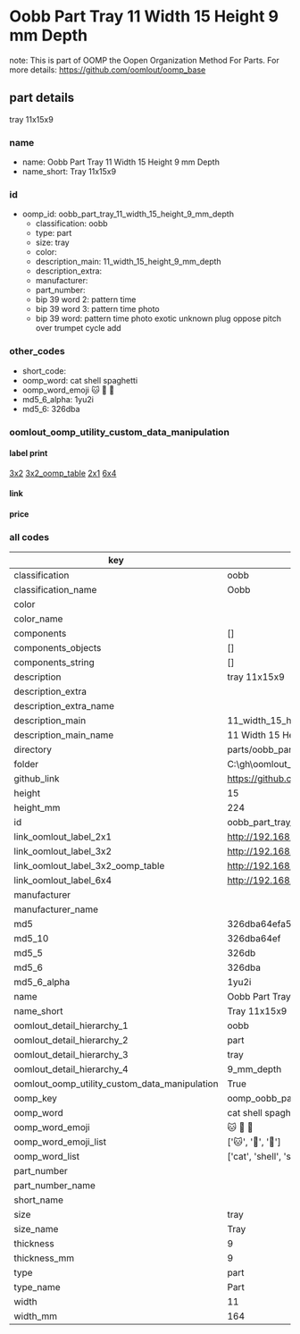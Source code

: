 # Oobb Part Tray 11 Width 15 Height 9 mm Depth  

note: This is part of OOMP the Oopen Organization Method For Parts. For more details: https://github.com/oomlout/oomp_base

##  part details
  



tray 11x15x9



### name
* name: Oobb Part Tray 11 Width 15 Height 9 mm Depth
* name_short: Tray 11x15x9 
### id
* oomp_id: oobb_part_tray_11_width_15_height_9_mm_depth
  * classification: oobb
  * type: part
  * size: tray
  * color: 
  * description_main: 11_width_15_height_9_mm_depth
  * description_extra: 
  * manufacturer: 
  * part_number: 
  * bip 39 word 2: pattern time
  * bip 39 word 3: pattern time photo
  * bip 39 word: pattern time photo exotic unknown plug oppose pitch over trumpet cycle add

### other_codes
* short_code: 
* oomp_word: cat shell spaghetti
* oomp_word_emoji :cat: :shell: :spaghetti:
* md5_6_alpha: 1yu2i
* md5_6: 326dba






### oomlout_oomp_utility_custom_data_manipulation
#### label print
[3x2](http://192.168.1.245:1112/?label=oomp%201yu2i)
[3x2_oomp_table](http://192.168.1.108:1112/?label=oomp%201yu2i)
[2x1](http://192.168.1.242:1112/?label=oomp%201yu2i)
[6x4](http://192.168.1.55:1112/?label=oomp%201yu2i)    

#### link

                              

#### price







### all codes 
| key | value |  
| --- | --- |  
| classification | oobb |  
| classification_name | Oobb |  
| color |  |  
| color_name |  |  
| components | [] |  
| components_objects | [] |  
| components_string | [] |  
| description | tray 11x15x9 |  
| description_extra |  |  
| description_extra_name |  |  
| description_main | 11_width_15_height_9_mm_depth |  
| description_main_name | 11 Width 15 Height 9 mm Depth |  
| directory | parts/oobb_part_tray_11_width_15_height_9_mm_depth |  
| folder | C:\gh\oomlout_oobb_version_4_generated_parts\parts\oobb_part_tray_11_width_15_height_9_mm_depth |  
| github_link | https://github.com/oomlout/oomlout_oomp_part_src/tree/main/parts/oobb_part_tray_11_width_15_height_9_mm_depth |  
| height | 15 |  
| height_mm | 224 |  
| id | oobb_part_tray_11_width_15_height_9_mm_depth |  
| link_oomlout_label_2x1 | http://192.168.1.242:1112/?label=oomp%201yu2i |  
| link_oomlout_label_3x2 | http://192.168.1.245:1112/?label=oomp%201yu2i |  
| link_oomlout_label_3x2_oomp_table | http://192.168.1.108:1112/?label=oomp%201yu2i |  
| link_oomlout_label_6x4 | http://192.168.1.55:1112/?label=oomp%201yu2i |  
| manufacturer |  |  
| manufacturer_name |  |  
| md5 | 326dba64efa593729b76f5014778950a |  
| md5_10 | 326dba64ef |  
| md5_5 | 326db |  
| md5_6 | 326dba |  
| md5_6_alpha | 1yu2i |  
| name | Oobb Part Tray 11 Width 15 Height 9 mm Depth |  
| name_short | Tray 11x15x9  |  
| oomlout_detail_hierarchy_1 | oobb |  
| oomlout_detail_hierarchy_2 | part |  
| oomlout_detail_hierarchy_3 | tray |  
| oomlout_detail_hierarchy_4 | 9_mm_depth |  
| oomlout_oomp_utility_custom_data_manipulation | True |  
| oomp_key | oomp_oobb_part_tray_11_width_15_height_9_mm_depth |  
| oomp_word | cat shell spaghetti |  
| oomp_word_emoji | :cat: :shell: :spaghetti: |  
| oomp_word_emoji_list | [':cat:', ':shell:', ':spaghetti:'] |  
| oomp_word_list | ['cat', 'shell', 'spaghetti'] |  
| part_number |  |  
| part_number_name |  |  
| short_name |  |  
| size | tray |  
| size_name | Tray |  
| thickness | 9 |  
| thickness_mm | 9 |  
| type | part |  
| type_name | Part |  
| width | 11 |  
| width_mm | 164 |  
